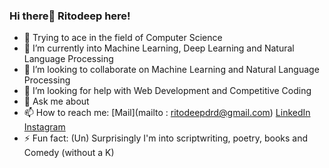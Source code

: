 ### Hi there👋 Ritodeep here!


- 🔭 Trying to ace in the field of Computer Science
- 🌱 I’m currently into Machine Learning, Deep Learning and Natural Language Processing
- 👯 I’m looking to collaborate on Machine Learning and Natural Language Processing
- 🤔 I’m looking for help with Web Development and Competitive Coding
- 💬 Ask me about 
- 📫 How to reach me:  [Mail](mailto : ritodeepdrd@gmail.com)  [LinkedIn](https://www.linkedin.com/in/ritodeep-das-70138a169/) [Instagram](https://www.instagram.com/_ritodeep_/)
- ⚡ Fun fact: (Un) Surprisingly I'm into scriptwriting, poetry, books and Comedy (without a K) 

